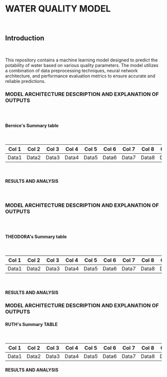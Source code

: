 <h1>WATER QUALITY MODEL</h1><br>

<h2>Introduction</h2><br>

This repository contains a machine learning model designed to predict the potability of water based on various quality parameters. The model utilizes a combination of data preprocessing techniques, neural network architecture, and performance evaluation metrics to ensure accurate and reliable predictions.

<h3>MODEL ARCHITECTURE DESCRIPTION AND EXPLANATION OF OUTPUTS<h3><br>

<h4>Bernice's Summary table</h4><br>

| Col 1 | Col 2 | Col 3 | Col 4 | Col 5 | Col 6 | Col 7 | Col 8 | Col 9 | Col 10 |
|-------|-------|-------|-------|-------|-------|-------|-------|-------|--------|
| Data1 | Data2 | Data3 | Data4 | Data5 | Data6 | Data7 | Data8 | Data9 | Data10 |
    
<br>

<h4>RESULTS AND ANALYSIS</h4><br>


<h3>MODEL ARCHITECTURE DESCRIPTION AND EXPLANATION OF OUTPUTS<h3><br>

  
<h4>THEODORA's Summary table</h4><br>
    
| Col 1 | Col 2 | Col 3 | Col 4 | Col 5 | Col 6 | Col 7 | Col 8 | Col 9 | Col 10 |
|-------|-------|-------|-------|-------|-------|-------|-------|-------|--------|
| Data1 | Data2 | Data3 | Data4 | Data5 | Data6 | Data7 | Data8 | Data9 | Data10 |
<br>

<h4>RESULTS AND ANALYSIS</h4>

  
<h3>MODEL ARCHITECTURE DESCRIPTION AND EXPLANATION OF OUTPUTS<h3>


  
<h4>RUTH's Summary TABLE</h4><br>

| Col 1 | Col 2 | Col 3 | Col 4 | Col 5 | Col 6 | Col 7 | Col 8 | Col 9 | Col 10 |
|-------|-------|-------|-------|-------|-------|-------|-------|-------|--------|
| Data1 | Data2 | Data3 | Data4 | Data5 | Data6 | Data7 | Data8 | Data9 | Data10 |

<h4>RESULTS AND ANALYSIS</h4>

